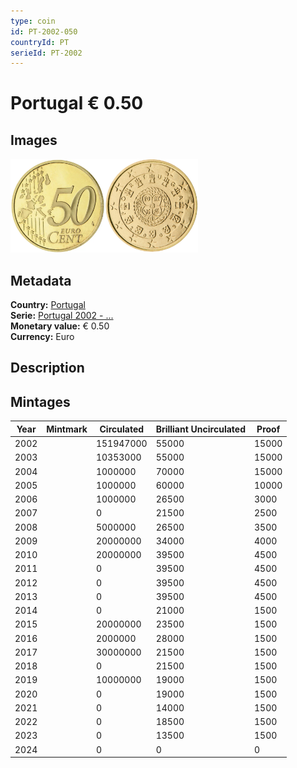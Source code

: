 ```yaml
---
type: coin
id: PT-2002-050
countryId: PT
serieId: PT-2002
---
```


# Portugal € 0.50

## Images

<img src="../../../Images/common-2002-050.webp" height="150" alt="Front image"><img src="Images/portugal-2002-050.webp" height="150" alt="Back image">

## Metadata

**Country:** [Portugal](../index.md)\
**Serie:** [Portugal 2002 - ...](index.md)\
**Monetary value:** € 0.50\
**Currency:** Euro

## Description

## Mintages

| Year | Mintmark | Circulated | Brilliant Uncirculated | Proof |
| ---- | -------- | ---------- | ---------------------- | ----- |
| 2002 |          | 151947000  | 55000                  | 15000 |
| 2003 |          | 10353000   | 55000                  | 15000 |
| 2004 |          | 1000000    | 70000                  | 15000 |
| 2005 |          | 1000000    | 60000                  | 10000 |
| 2006 |          | 1000000    | 26500                  | 3000  |
| 2007 |          | 0          | 21500                  | 2500  |
| 2008 |          | 5000000    | 26500                  | 3500  |
| 2009 |          | 20000000   | 34000                  | 4000  |
| 2010 |          | 20000000   | 39500                  | 4500  |
| 2011 |          | 0          | 39500                  | 4500  |
| 2012 |          | 0          | 39500                  | 4500  |
| 2013 |          | 0          | 39500                  | 4500  |
| 2014 |          | 0          | 21000                  | 1500  |
| 2015 |          | 20000000   | 23500                  | 1500  |
| 2016 |          | 2000000    | 28000                  | 1500  |
| 2017 |          | 30000000   | 21500                  | 1500  |
| 2018 |          | 0          | 21500                  | 1500  |
| 2019 |          | 10000000   | 19000                  | 1500  |
| 2020 |          | 0          | 19000                  | 1500  |
| 2021 |          | 0          | 14000                  | 1500  |
| 2022 |          | 0          | 18500                  | 1500  |
| 2023 |          | 0          | 13500                  | 1500  |
| 2024 |          | 0          | 0                      | 0     |
